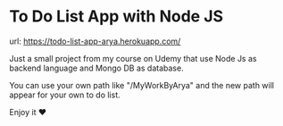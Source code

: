 # To Do List App with Node JS

url: https://todo-list-app-arya.herokuapp.com/

Just a small project from my course on Udemy that use Node Js as backend language and Mongo DB as database.

You can use your own path like "/MyWorkByArya" and the new path will appear for your own to do list.

Enjoy it ❤
